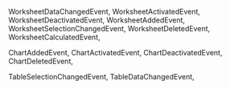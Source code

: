 WorksheetDataChangedEvent,
WorksheetActivatedEvent,
WorksheetDeactivatedEvent,
WorksheetAddedEvent,
WorksheetSelectionChangedEvent,
WorksheetDeletedEvent,
WorksheetCalculatedEvent,

ChartAddedEvent,
ChartActivatedEvent,
ChartDeactivatedEvent,
ChartDeletedEvent,

TableSelectionChangedEvent,
TableDataChangedEvent,
